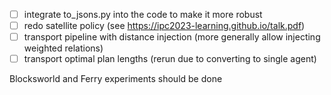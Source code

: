 - [ ] integrate to_jsons.py into the code to make it more robust
- [ ] redo satellite policy (see https://ipc2023-learning.github.io/talk.pdf)
- [ ] transport pipeline with distance injection (more generally allow injecting weighted relations)
- [ ] transport optimal plan lengths (rerun due to converting to single agent)

Blocksworld and Ferry experiments should be done
